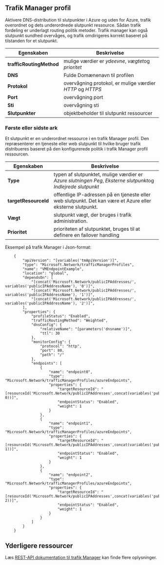 ## <a name="traffic-manager-profile"></a>Trafik Manager profil

Aktivere DNS-distribution til slutpunkter i Azure og uden for Azure, trafik overordnet og dets underordnede slutpunkt ressource. Sådan trafik fordeling er underlagt routing politik metoder. Trafik manager kan også slutpunkt sundhed overvåges, og trafik omdirigeres korrekt baseret på tilstanden for et slutpunkt. 

| Egenskaben | Beskrivelse |
|---|---|
|**trafficRoutingMethod**| mulige værdier er *ydeevne*, *vægtet*og *prioritet* | 
| **DNS** | Fulde Domænenavn til profilen | 
| **Protokol** | overvågning protokol, er mulige værdier *HTTP* og *HTTPS*|
| **Port** | overvågning port |  
| **Sti** | overvågning sti |
| **Slutpunkter** |  objektbeholder til slutpunkt ressourcer | 

### <a name="endpoint"></a>Første eller sidste ark 

Et slutpunkt er en underordnet ressource i en trafik Manager profil. Den repræsenterer en tjeneste eller web slutpunkt til hvilke bruger trafik distribueres baseret på den konfigurerede politik i trafik Manager profil ressourcen. 

| Egenskaben | Beskrivelse | 
|---|---| 
| **Type** |  typen af slutpunktet, mulige værdier er *Azure slutningen Peg*, *Eksterne slutpunkt*og *Indlejrede slutpunkt* | 
| **targetResourceId** |  offentlige IP-adressen på en tjeneste eller web slutpunkt. Det kan være et Azure eller eksterne slutpunkt. | 
| **Vægt** | slutpunkt vægt, der bruges i trafik administration. | 
| **Prioritet** | prioriteten af slutpunktet, bruges til at definere en failover handling |

Eksempel på trafik Manager i Json-format: 


        {
            "apiVersion": "[variables('tmApiVersion')]",
            "type": "Microsoft.Network/trafficManagerProfiles",
            "name": "VMEndpointExample",
            "location": "global",
            "dependsOn": [
                "[concat('Microsoft.Network/publicIPAddresses/', variables('publicIPAddressName'), '0')]",
                "[concat('Microsoft.Network/publicIPAddresses/', variables('publicIPAddressName'), '1')]",
                "[concat('Microsoft.Network/publicIPAddresses/', variables('publicIPAddressName'), '2')]",
            ],
            "properties": {
                "profileStatus": "Enabled",
                "trafficRoutingMethod": "Weighted",
                "dnsConfig": {
                    "relativeName": "[parameters('dnsname')]",
                    "ttl": 30
                },
                "monitorConfig": {
                    "protocol": "http",
                    "port": 80,
                    "path": "/"
                },
                "endpoints": [
                    {
                        "name": "endpoint0",
                        "type": "Microsoft.Network/trafficManagerProfiles/azureEndpoints",
                        "properties": {
                            "targetResourceId": "[resourceId('Microsoft.Network/publicIPAddresses',concat(variables('publicIPAddressName'), 0))]",
                            "endpointStatus": "Enabled",
                            "weight": 1
                        }
                    },
                    {
                        "name": "endpoint1",
                        "type": "Microsoft.Network/trafficManagerProfiles/azureEndpoints",
                        "properties": {
                            "targetResourceId": "[resourceId('Microsoft.Network/publicIPAddresses',concat(variables('publicIPAddressName'), 1))]",
                            "endpointStatus": "Enabled",
                            "weight": 1
                        }
                    },
                    {
                        "name": "endpoint2",
                        "type": "Microsoft.Network/trafficManagerProfiles/azureEndpoints",
                        "properties": {
                            "targetResourceId": "[resourceId('Microsoft.Network/publicIPAddresses',concat(variables('publicIPAddressName'), 2))]",
                            "endpointStatus": "Enabled",
                            "weight": 1
                        }
                    }
                ]
            }
        }

 
## <a name="additional-resources"></a>Yderligere ressourcer

Læs [REST-API dokumentation til trafik Manager](https://msdn.microsoft.com/library/azure/mt163664.aspx) kan finde flere oplysninger.
